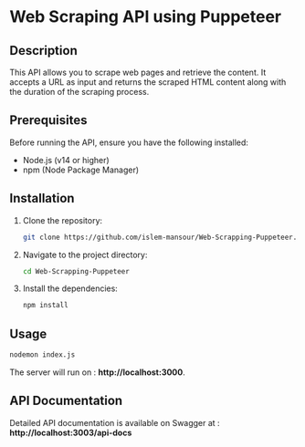 # Web Scraping API using Puppeteer

## Description

This API allows you to scrape web pages and retrieve the content. It accepts a URL as input and returns the scraped HTML content along with the duration of the scraping process.

## Prerequisites

Before running the API, ensure you have the following installed:

- Node.js (v14 or higher)
- npm (Node Package Manager)

## Installation

1. Clone the repository:

   ```bash
   git clone https://github.com/islem-mansour/Web-Scrapping-Puppeteer.git
2. Navigate to the project directory:
   ```bash
   cd Web-Scrapping-Puppeteer
4. Install the dependencies:
   ```bash
   npm install
## Usage
 ```bash
nodemon index.js 
```

The server will run on : __http://localhost:3000__.

## API Documentation
  Detailed API documentation is available on Swagger at : __http://localhost:3003/api-docs__
